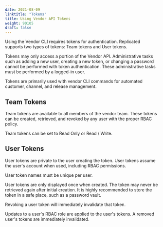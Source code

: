 ```yaml
---
date: 2021-08-09
linktitle: "Tokens"
title: Using Vendor API Tokens
weight: 90105
draft: false
---
```


Using the Vendor CLI requires tokens for authentication.  Replicated supports two types of tokens: Team tokens and User tokens.

Tokens may only access a portion of the Vendor API. Administrative tasks such as adding a new user, creating a new token, or changing a password cannot be performed with token authentication.  These administrative tasks must be performed by a logged-in user.

Tokens are primarily used with vendor CLI commands for automated customer, channel, and release management.

## Team Tokens

Team tokens are available to all members of the vendor team. These tokens can be created, retrieved, and revoked by any user with the proper RBAC policy.

Team tokens can be set to Read Only or Read / Write.

## User Tokens

User tokens are private to the user creating the token. User tokens assume the user's account when used, including RBAC permissions.

User token names must be unique per user.

User tokens are only displayed once when created. The token may never be retrieved again after initial creation. It is highly recommended to store the token in a safe place, such as a password vault.

Revoking a user token will immediately invalidate that token.

Updates to a user's RBAC role are applied to the user's tokens. A removed user's tokens are immediately invalidated.
